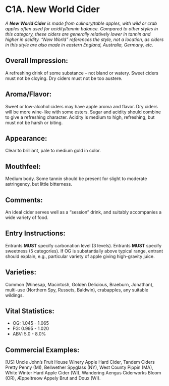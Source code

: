 # C1A. New World Cider

_A **New World Cider** is made from culinary/table apples, with wild or crab apples often used for acidity/tannin balance. Compared to other styles in this category, these ciders are generally relatively lower in tannin and higher in acidity. “New World” references the style, not a location, as ciders in this style are also made in eastern England, Australia, Germany, etc._

## Overall Impression: 

A refreshing drink of some substance – not bland or watery. Sweet ciders must not be cloying. Dry ciders must not be too austere.

## Aroma/Flavor: 

Sweet or low-alcohol ciders may have apple aroma and flavor. Dry ciders will be more wine-like with some esters. Sugar and acidity should combine to give a refreshing character. Acidity is medium to high, refreshing, but must not be harsh or biting.

## Appearance:

Clear to brilliant, pale to medium gold in color.

## Mouthfeel:

Medium body. Some tannin should be present for slight to moderate astringency, but little bitterness.

## Comments:

An ideal cider serves well as a “session” drink, and suitably accompanies a wide variety of food.

## Entry Instructions:

Entrants **MUST** specify carbonation level (3 levels). Entrants **MUST** specify sweetness (5 categories). If OG is substantially above typical range, entrant should explain, e.g., particular variety of apple giving high-gravity juice.

## Varieties:

Common (Winesap, Macintosh, Golden Delicious, Braeburn, Jonathan), multi-use (Northern Spy, Russets, Baldwin), crabapples, any suitable wildings.

## Vital Statistics:

- OG: 1.045 - 1.065
- FG: 0.995 - 1.020
- ABV: 5.0 - 8.0% 

## Commercial Examples:

[US] Uncle John’s Fruit House Winery Apple Hard Cider, Tandem Ciders Pretty Penny (MI), Bellwether Spyglass (NY), West County Pippin (MA), White Winter Hard Apple Cider (WI), Wandering Aengus Ciderworks Bloom (OR), Æppeltreow Appely Brut and Doux (WI).

